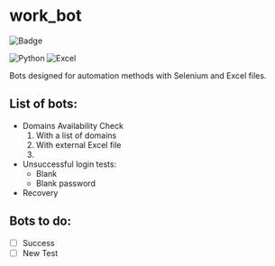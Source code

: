 # work_bot

![Badge](http://img.shields.io/static/v1?label=STATUS&message=UPDATING&color=BRIGHTGREEN&style=for-the-badge)

![Python](http://img.shields.io/static/v1?label=Python&message=v3.10&color=blue)
![Excel](http://img.shields.io/static/v1?label=Microsoft&message=Excel&color=blue)

Bots designed for automation methods with Selenium and Excel files.

## List of bots:
- Domains Availability Check
    1. With a list of domains
    2. With external Excel file
    3. 
- Unsuccessful login tests:
    - Blank 
    - Blank password
- Recovery 

## Bots to do:
- [ ] Success
- [ ] New Test
